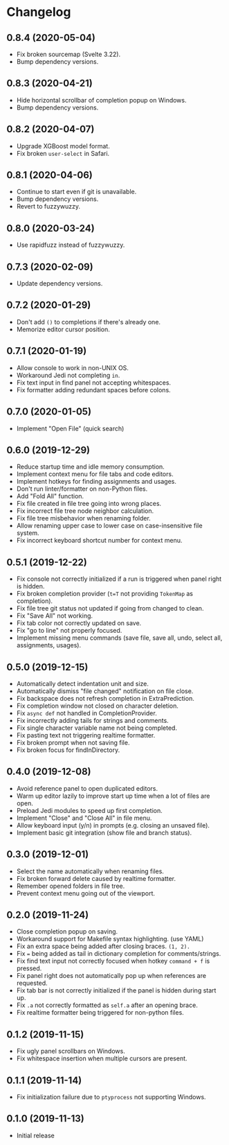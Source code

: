 # Changelog

## 0.8.4 (2020-05-04)

* Fix broken sourcemap (Svelte 3.22).
* Bump dependency versions.

## 0.8.3 (2020-04-21)

* Hide horizontal scrollbar of completion popup on Windows.
* Bump dependency versions.

## 0.8.2 (2020-04-07)

* Upgrade XGBoost model format.
* Fix broken `user-select` in Safari.

## 0.8.1 (2020-04-06)

* Continue to start even if git is unavailable.
* Bump dependency versions.
* Revert to fuzzywuzzy.

## 0.8.0 (2020-03-24)

* Use rapidfuzz instead of fuzzywuzzy.

## 0.7.3 (2020-02-09)

* Update dependency versions.

## 0.7.2 (2020-01-29)

* Don't add `()` to completions if there's already one.
* Memorize editor cursor position.

## 0.7.1 (2020-01-19)

* Allow console to work in non-UNIX OS.
* Workaround Jedi not completing `in`.
* Fix text input in find panel not accepting whitespaces.
* Fix formatter adding redundant spaces before colons.

## 0.7.0 (2020-01-05)

* Implement "Open File" (quick search)

## 0.6.0 (2019-12-29)

* Reduce startup time and idle memory consumption.
* Implement context menu for file tabs and code editors.
* Implement hotkeys for finding assignments and usages.
* Don't run linter/formatter on non-Python files.
* Add "Fold All" function.
* Fix file created in file tree going into wrong places.
* Fix incorrect file tree node neighbor calculation.
* Fix file tree misbehavior when renaming folder.
* Allow renaming upper case to lower case on case-insensitive file system.
* Fix incorrect keyboard shortcut number for context menu.

## 0.5.1 (2019-12-22)

* Fix console not correctly initialized if a run is triggered when panel right is hidden.
* Fix broken completion provider (`t=T` not providing `TokenMap` as completion).
* Fix file tree git status not updated if going from changed to clean.
* Fix "Save All" not working.
* Fix tab color not correctly updated on save.
* Fix "go to line" not properly focused.
* Implement missing menu commands (save file, save all, undo, select all, assignments, usages).

## 0.5.0 (2019-12-15)

* Automatically detect indentation unit and size.
* Automatically dismiss "file changed" notification on file close.
* Fix backspace does not refresh completion in ExtraPrediction.
* Fix completion window not closed on character deletion.
* Fix `async def` not handled in CompletionProvider.
* Fix incorrectly adding tails for strings and comments.
* Fix single character variable name not being completed.
* Fix pasting text not triggering realtime formatter.
* Fix broken prompt when not saving file.
* Fix broken focus for findInDirectory.

## 0.4.0 (2019-12-08)

* Avoid reference panel to open duplicated editors.
* Warm up editor lazily to improve start up time when a lot of files are open.
* Preload Jedi modules to speed up first completion.
* Implement "Close" and "Close All" in file menu.
* Allow keyboard input (y/n) in prompts (e.g. closing an unsaved file).
* Implement basic git integration (show file and branch status).

## 0.3.0 (2019-12-01)

* Select the name automatically when renaming files.
* Fix broken forward delete caused by realtime formatter.
* Remember opened folders in file tree.
* Prevent context menu going out of the viewport.

## 0.2.0 (2019-11-24)

* Close completion popup on saving.
* Workaround support for Makefile syntax highlighting. (use YAML)
* Fix an extra space being added after closing braces. `(1, 2).`
* Fix `=` being added as tail in dictionary completion for comments/strings.
* Fix find text input not correctly focused when hotkey `command + f` is pressed.
* Fix panel right does not automatically pop up when references are requested.
* Fix tab bar is not correctly initialized if the panel is hidden during start up.
* Fix `.a` not correctly formatted as `self.a` after an opening brace.
* Fix realtime formatter being triggered for non-python files.

## 0.1.2 (2019-11-15)

* Fix ugly panel scrollbars on Windows.
* Fix whitespace insertion when multiple cursors are present.

## 0.1.1 (2019-11-14)

* Fix initialization failure due to `ptyprocess` not supporting Windows.

## 0.1.0 (2019-11-13)

* Initial release